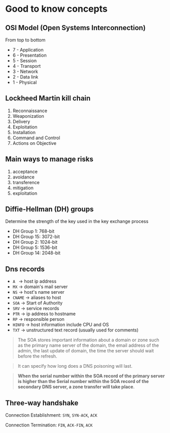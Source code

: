# Good to know concepts

## OSI Model (Open Systems Interconnection)
From top to bottom

- 7 - Application
- 6 - Presentation
- 5 - Session
- 4 - Transport
- 3 - Network
- 2 - Data link
- 1 - Physical

## Lockheed Martin kill chain
1. Reconnaissance
2. Weaponization
3. Delivery
4. Exploitation
5. Installation
6. Command and Control
7. Actions on Objective

## Main ways to manage risks
1. acceptance
2. avoidance
3. transference
4. mitigation
5. exploitation

## Diffie-Hellman (DH) groups
Determine the strength of the key used in the key exchange process

- DH Group 1: 768-bit
- DH Group 15: 3072-bit
- DH Group 2: 1024-bit
- DH Group 5: 1536-bit
- DH Group 14: 2048-bit

## Dns records
- `A ` -> host ip address
- `MX` -> domain's mail server
- `NS` -> host's name server
- `CNAME` -> aliases to host
- `SOA` -> Start of Authority
- `SRV` -> service records
- `PTR` -> ip address to hostname
- `RP` -> responsible person
- `HINFO` -> host information include CPU and OS
- `TXT` -> unstructured text record (usually used for comments)

> The SOA stores important information about a domain or zone such as the primary name server of the domain, the email address of the admin, the last update of domain, the time the server should wait before the refresh. 

> It can specify how long does a DNS poisoning will last.

> **When the serial number within the SOA record of the primary server is higher than the Serial number within the SOA record of the secondary DNS server, a zone transfer will take place**.

## Three-way handshake
Connection Establishment: `SYN`, `SYN-ACK`, `ACK`

Connection Termination: `FIN`, `ACK-FIN`, `ACK`